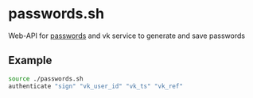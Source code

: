 # passwords.sh
Web-API for [passwords](https://vk.com/passwords_generator) and vk service to generate and save passwords

## Example
```bash
source ./passwords.sh
authenticate "sign" "vk_user_id" "vk_ts" "vk_ref"
```

